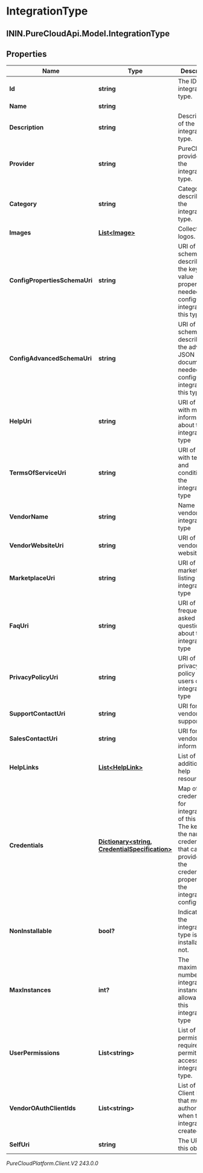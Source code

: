 # IntegrationType

## ININ.PureCloudApi.Model.IntegrationType

## Properties

|Name | Type | Description | Notes|
|------------ | ------------- | ------------- | -------------|
| **Id** | **string** | The ID of the integration type. | |
| **Name** | **string** |  | [optional] |
| **Description** | **string** | Description of the integration type. | [optional] |
| **Provider** | **string** | PureCloud provider of the integration type. | [optional] |
| **Category** | **string** | Category describing the integration type. | [optional] |
| **Images** | [**List&lt;Image&gt;**](Image) | Collection of logos. | [optional] |
| **ConfigPropertiesSchemaUri** | **string** | URI of the schema describing the key-value properties needed to configure an integration of this type. | [optional] |
| **ConfigAdvancedSchemaUri** | **string** | URI of the schema describing the advanced JSON document needed to configure an integration of this type. | [optional] |
| **HelpUri** | **string** | URI of a page with more information about the integration type | [optional] |
| **TermsOfServiceUri** | **string** | URI of a page with terms and conditions for the integration type | [optional] |
| **VendorName** | **string** | Name of the vendor of this integration type | [optional] |
| **VendorWebsiteUri** | **string** | URI of the vendor&#39;s website | [optional] |
| **MarketplaceUri** | **string** | URI of the marketplace listing for this integration type | [optional] |
| **FaqUri** | **string** | URI of frequently asked questions about the integration type | [optional] |
| **PrivacyPolicyUri** | **string** | URI of a privacy policy for users of the integration type | [optional] |
| **SupportContactUri** | **string** | URI for vendor support | [optional] |
| **SalesContactUri** | **string** | URI for vendor sales information | [optional] |
| **HelpLinks** | [**List&lt;HelpLink&gt;**](HelpLink) | List of links to additional help resources | [optional] |
| **Credentials** | [**Dictionary&lt;string, CredentialSpecification&gt;**](CredentialSpecification) | Map of credentials for integrations of this type. The key is the name of a credential that can be provided in the credentials property of the integration configuration. | [optional] |
| **NonInstallable** | **bool?** | Indicates if the integration type is installable or not. | [optional] |
| **MaxInstances** | **int?** | The maximum number of integration instances allowable for this integration type | [optional] |
| **UserPermissions** | **List&lt;string&gt;** | List of permissions required to permit user access to the integration type. | [optional] |
| **VendorOAuthClientIds** | **List&lt;string&gt;** | List of OAuth Client IDs that must be authorized when the integration is created. | [optional] |
| **SelfUri** | **string** | The URI for this object | [optional] |



_PureCloudPlatform.Client.V2 243.0.0_
